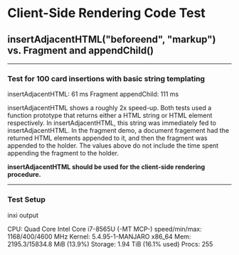 # Client-Side Rendering Code Test
## insertAdjacentHTML("beforeend", "markup") vs. Fragment and appendChild()
___
### Test for 100 card insertions with basic string templating

insertAdjacentHTML:    61 ms
Fragment appendChild: 111 ms

insertAdjacentHTML shows a roughly 2x speed-up. Both tests used a function prototype that returns either a HTML string or HTML element respectively. In insertAdjacentHTML, this string was immediately fed to insertAdjacentHTML. In the fragment demo, a document fragement had the returned HTML elements appended to it, and then the fragment was appended to the holder. The values above do not include the time spent appending the fragment to the holder. 

**insertAdjacentHTML should be used for the client-side rendering procedure.**

___
### Test Setup
inxi output

CPU: Quad Core Intel Core i7-8565U (-MT MCP-) 
speed/min/max: 1168/400/4600 MHz
Kernel: 5.4.95-1-MANJARO x86_64
Mem: 2195.3/15834.8 MiB (13.9%)
Storage: 1.94 TiB (16.1% used)
Procs: 255 
